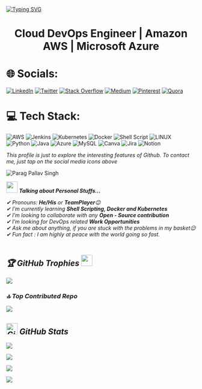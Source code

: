 
<a href="https://git.io/typing-svg"><img src="https://readme-typing-svg.demolab.com?font=Fira+Code&size=30&pause=1000&width=1000&lines=Hello+there+%2C+I+am+Parag+Pallav+Singh;Looking+forward+for+more+DevOps+opportunities" alt="Typing SVG" /></a>

# <p align='center'>Cloud DevOps Engineer | Amazon AWS | Microsoft Azure</p>

# 🌐 Socials:
[![LinkedIn](https://img.shields.io/badge/LinkedIn-%230077B5.svg?logo=linkedin&logoColor=white)](https://linkedin.com/in/paragpallavsingh) 
[![Twitter](https://img.shields.io/badge/Twitter-%231DA1F2.svg?logo=Twitter&logoColor=white)](https://twitter.com/beparaag) 
[![Stack Overflow](https://img.shields.io/badge/-Stackoverflow-FE7A16?logo=stack-overflow&logoColor=white)](https://stackoverflow.com/users/paragpallavsingh) 
[![Medium](https://img.shields.io/badge/Medium-12100E?logo=medium&logoColor=white)](https://medium.com/@paragpallavsingh) 
[![Pinterest](https://img.shields.io/badge/Pinterest-%23E60023.svg?logo=Pinterest&logoColor=white)](https://pinterest.com/paragpallavsingh) 
[![Quora](https://img.shields.io/badge/Quora-%23B92B27.svg?logo=Quora&logoColor=white)](https://quora.com/profile/paragpallavsingh) 

# 💻 Tech Stack:
![AWS](https://img.shields.io/badge/AWS-%23FF9900.svg?style=for-the-badge&logo=amazon-aws&logoColor=white) 
![Jenkins](https://img.shields.io/badge/jenkins-%232C5263.svg?style=for-the-badge&logo=jenkins&logoColor=white) 
![Kubernetes](https://img.shields.io/badge/kubernetes-%23326ce5.svg?style=for-the-badge&logo=kubernetes&logoColor=white) 
![Docker](https://img.shields.io/badge/docker-%230db7ed.svg?style=for-the-badge&logo=docker&logoColor=white) 
![Shell Script](https://img.shields.io/badge/shell_script-%23121011.svg?style=for-the-badge&logo=gnu-bash&logoColor=white) 
![LINUX](https://img.shields.io/badge/Linux-FCC624?style=for-the-badge&logo=linux&logoColor=black) 
![Python](https://img.shields.io/badge/python-3670A0?style=for-the-badge&logo=python&logoColor=ffdd54) 
![Java](https://img.shields.io/badge/java-%23ED8B00.svg?style=for-the-badge&logo=java&logoColor=white) 
![Azure](https://img.shields.io/badge/azure-%230072C6.svg?style=for-the-badge&logo=azure-devops&logoColor=white)
![MySQL](https://img.shields.io/badge/mysql-%2300f.svg?style=for-the-badge&logo=mysql&logoColor=white) 
![Canva](https://img.shields.io/badge/Canva-%2300C4CC.svg?style=for-the-badge&logo=Canva&logoColor=white) 
![Jira](https://img.shields.io/badge/jira-%230A0FFF.svg?style=for-the-badge&logo=jira&logoColor=white) 
![Notion](https://img.shields.io/badge/Notion-%23000000.svg?style=for-the-badge&logo=notion&logoColor=white)

  <em>
    This profile is just to explore the interesting features of Github. To contact me, just tap on the social media icons above
  </em>
</p>
<p align="left"> <img src="https://komarev.com/ghpvc/?username=paragpallavsingh &label=Profile%20views&color=0e75b6&style=flat" alt="Parag Pallav Singh" /> </p>
<p><img src="https://media.giphy.com/media/ObNTw8Uzwy6KQ/giphy.gif" width="30px">&nbsp<b><em>Talking about Personal Stuffs...<em></b></p>


✔ Pronouns: ***He/His*** or ***TeamPlayer***😉 <br>
✔ I’m currently learning **Shell Scripting, Docker and Kubernetes**<br>
✔ I’m looking to collaborate with any **Open - Source contribution**<br>
✔ I’m looking for DevOps related **Work Opportunities**<br>
✔ Ask me about anything, if you are stuck with the problems in my basket😉<br>
✔ Fun fact : *I am highly at peace with the world going so fast.*<br><br>

## 🏆 GitHub Trophies <img src="https://media.giphy.com/media/ObNTw8Uzwy6KQ/giphy.gif" width="30px">
![](https://github-profile-trophy.vercel.app/?username=paragpallavsingh&theme=radical&no-frame=false&no-bg=true&margin-w=4)

### 🔝 Top Contributed Repo
![](https://github-contributor-stats.vercel.app/api?username=paragpallavsingh&limit=5&theme=buddhism&combine_all_yearly_contributions=true)


## <img src="https://media.giphy.com/media/8UHRm5oY4k4FDxq5QG/giphy.gif" width="30px" alt="GitHub-Status"/>&nbsp;<i><b>GitHub Stats</b></i>

![](https://github-readme-stats.vercel.app/api?username=paragpallavsingh&theme=dark&hide_border=false&include_all_commits=false&count_private=false)<br/>

![](https://github-readme-streak-stats.herokuapp.com/?user=paragpallavsingh&theme=dark&hide_border=false)<br/>

![](https://github-readme-stats.vercel.app/api/top-langs/?username=paragpallavsingh&theme=dark&hide_border=false&include_all_commits=false&count_private=false&layout=compact)

![](https://hit.yhype.me/github/profile?user_id=40052830)
